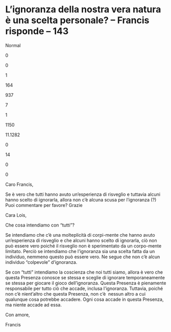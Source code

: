 # L’ignoranza della nostra vera natura è una scelta personale? – Francis risponde – 143

Normal

0

0

1

164

937

7

1

1150

11.1282

0

14

0

0

Caro Francis,

Se è vero che tutti hanno avuto un’esperienza di risveglio e tuttavia alcuni hanno scelto di ignorarla, allora non c’è alcuna scusa per l’ignoranza (?) Puoi commentare per favore? Grazie

 Cara Lois,

 Che cosa intendiamo con “tutti”?

Se intendiamo che c’è una molteplicità di corpi-mente che hanno avuto un’esperienza di risveglio e che alcuni hanno scelto di ignorarla, ciò non può essere vero poiché il risveglio non è sperimentato da un corpo-mente limitato. Perciò se intendiamo che l’ignoranza sia una scelta fatta da un individuo, nemmeno questo può essere vero. Ne segue che non c’è alcun individuo “colpevole” d’ignoranza.

 Se con “tutti” intendiamo la coscienza che noi tutti siamo, allora è vero che questa Presenza conosce se stessa e sceglie di ignorare temporaneamente se stessa per giocare il gioco dell’ignoranza. Questa Presenza è pienamente responsabile per tutto ciò che accade, inclusa l’ignoranza. Tuttavia, poiché non c’è nient’altro che questa Presenza, non c’è  nessun altro a cui qualunque cosa potrebbe accadere. Ogni cosa accade in questa Presenza, ma niente accade ad essa.

 Con amore,

Francis

